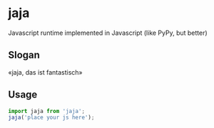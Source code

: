 # jaja
Javascript runtime implemented in Javascript (like PyPy, but better)

## Slogan
«jaja, das ist fantastisch»

## Usage
```javascript
import jaja from 'jaja';
jaja('place your js here');
```

